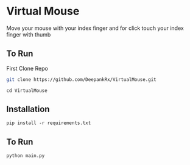 # Virtual Mouse

Move your mouse with your index finger and for click touch your index finger with thumb

## To Run

First Clone Repo

```bash
git clone https://github.com/DeepankRx/VirtualMouse.git
```
```
cd VirtualMouse
```
## Installation

```
pip install -r requirements.txt
```

## To Run
```
python main.py
```